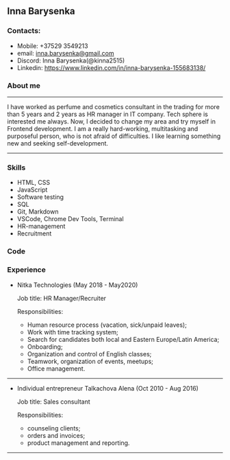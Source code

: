 ## **Inna Barysenka**

### Contacts:

* Mobile: +37529 3549213
* email: inna.barysenka@gmail.com
* Discord: Inna Barysenka(@kinna2515)
* Linkedin: https://www.linkedin.com/in/inna-barysenka-155683138/

### About me
----
I have worked as perfume and cosmetics consultant in the trading for more than 5 years and 2 years as HR manager in IT company. Tech sphere is interested me always. Now, I decided to change my area and try myself in Frontend development. 
I am a really hard-working, multitasking and purposeful person, who is not afraid of difficulties. I like learning something new and seeking self-development.

----

### Skills
* HTML, CSS
* JavaScript
* Software testing
* SQL
* Git, Markdown
* VSCode, Chrome Dev Tools, Terminal 
* HR-management
* Recruitment

### Code

### Experience
* Nitka Technologies (May 2018 - May2020)

    Job title: HR Manager/Recruiter

    Responsibilities:

    +  Human resource process (vacation, sick/unpaid leaves);
    + Work with time tracking system;
    + Search for candidates both local and Eastern Europe/Latin America;
    + Onboarding;
    + Organization and control of English classes;
    + Teamwork, organization of events, meetups;
    + Office management.
---
* Individual entrepreneur Talkachova Alena (Oct 2010 - Aug 2016)

    Job title: Sales consultant

    Responsibilities: 
    + counseling clients;
    + orders and invoices;
    + product management and reporting.
----



